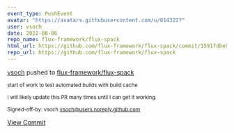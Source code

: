 ```yaml
---
event_type: PushEvent
avatar: "https://avatars.githubusercontent.com/u/814322?"
user: vsoch
date: 2022-08-06
repo_name: flux-framework/flux-spack
html_url: https://github.com/flux-framework/flux-spack/commit/1591fdbe80193564566d81e32e5791252fbdef1d
repo_url: https://github.com/flux-framework/flux-spack
---
```


<a href='https://github.com/vsoch' target='_blank'>vsoch</a> pushed to <a href='https://github.com/flux-framework/flux-spack' target='_blank'>flux-framework/flux-spack</a>

<small>start of work to test automated builds with build cache

I will likely update this PR many times until I can get it working.

Signed-off-by: vsoch <vsoch@users.noreply.github.com></small>

<a href='https://github.com/flux-framework/flux-spack/commit/1591fdbe80193564566d81e32e5791252fbdef1d' target='_blank'>View Commit</a>